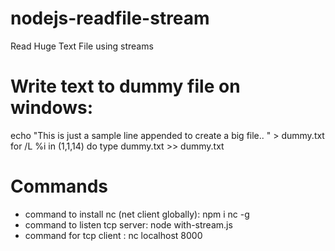 # nodejs-readfile-stream

Read Huge Text File using streams



# Write text to dummy file on windows:

echo "This is just a sample line appended to create a big file.. " > dummy.txt
for /L %i in (1,1,14) do type dummy.txt >> dummy.txt

# Commands

* command to install nc (net client globally): npm i nc -g
* command to listen tcp server: node with-stream.js
* command for tcp client : nc localhost 8000


